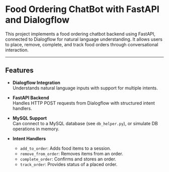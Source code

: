 # Food Ordering ChatBot with FastAPI and Dialogflow

This project implements a food ordering chatbot backend using FastAPI, connected to Dialogflow for natural language understanding. It allows users to place, remove, complete, and track food orders through conversational interaction.

---

## Features

- **Dialogflow Integration**  
  Understands natural language inputs with support for multiple intents.

- **FastAPI Backend**  
  Handles HTTP POST requests from Dialogflow with structured intent handlers.

- **MySQL Support**  
  Can connect to a MySQL database (see `db_helper.py`), or simulate DB operations in memory.

- **Intent Handlers**
  - `add_to_order`: Adds food items to a session.
  - `remove_from_order`: Removes items from an order.
  - `complete_order`: Confirms and stores an order.
  - `track_order`: Provides status of a placed order.








